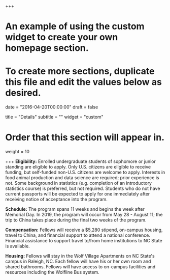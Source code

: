 +++
# An example of using the custom widget to create your own homepage section.
# To create more sections, duplicate this file and edit the values below as desired.

date = "2016-04-20T00:00:00"
draft = false

title = "Details"
subtitle = ""
widget = "custom"

# Order that this section will appear in.
weight = 10

+++
**Eligibility:** Enrolled undergraduate students of sophomore or junior standing are eligible to apply. Only U.S. citizens are eligible to receive funding, but self-funded non-U.S. citizens are welcome to apply. Interests in food animal production and data science are required; prior experience is not. Some background in statistics (e.g. completion of an introductory statistics course) is preferred, but not required. Students who do not have current passports will be expected to apply for one immediately after receiving notice of acceptance into the program.

**Schedule:** The program spans 11 weeks and begins the week after Memorial Day. In 2019, the program will occur from May 28 - August 11; the trip to China takes place during the final two weeks of the program. 

**Compensation:** Fellows will receive a $5,280 stipend, on-campus housing, travel to China, and financial support to attend a national conference. Financial assistance to support travel to/from home institutions to NC State is available.

**Housing:** Fellows will stay in the Wolf Village Apartments on NC State's campus in Raleigh, NC. Each fellow will have his or her own room and shared bathrooms. Fellows will have access to on-campus facilities and resources including the Wolfline Bus system.  